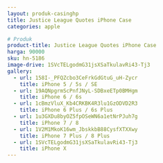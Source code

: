 ```yaml
---
layout: produk-casinghp
title: Justice League Quotes iPhone Case
categories: apple

# Produk
product-title: Justice League Quotes iPhone Case
harga: 90000
sku: hn-5186
image-drive: 1SVcTELgodmG31jsXSaTkulavRi43-Tj3
gallery:
  - url: 158I-_PFQZcbo3CeFrkGdGtuG_uH-Zycr
    title: iPhone 5 / 5s / SE
  - url: 19AQNpgrmScPnfJNyL-SDBxeETp0BMHgm
    title: iPhone 6 / 6s
  - url: 1cBmzVluX_Kb4CRKBK4R3lu1GzODVD2R3
    title: iPhone 6 Plus / 6s Plus
  - url: 1u3GXDu8byOZ5fpOSeWN6a1etNrPJuh7g
    title: iPhone 7 / 8
  - url: 1V2M1MkoK16wm_JbskkbB88CysfXTXXwy
    title: iPhone 7 Plus / 8 Plus
  - url: 1SVcTELgodmG31jsXSaTkulavRi43-Tj3
    title: iPhone X
---
```

